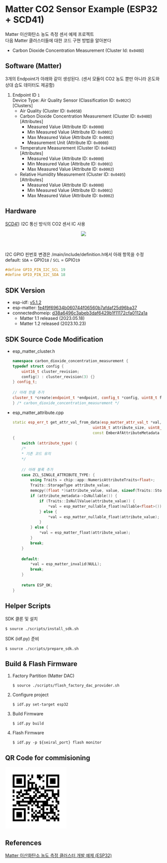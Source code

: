 # Matter CO2 Sensor Example (ESP32 + SCD41)
Matter 이산화탄소 농도 측정 센서 예제 프로젝트<br>
다음 Matter 클러스터들에 대한 코드 구현 방법을 알아본다
- Carbon Dioxide Concentration Measurement (Cluster Id: `0x040D`)

Software (Matter)
---
3개의 Endpoint가 아래와 같이 생성된다. (센서 모듈이 CO2 농도 뿐만 아니라 온도와 상대 습도 데이터도 제공함)

1. Endpoint ID `1`<br>
    Device Type: Air Quality Sensor (Classification ID: `0x002C`)<br>
    [Clusters]
    - Air Quality (Cluster ID: `0x005B`)
    - Carbon Dioxide Concentration Measurement (Cluster ID: `0x040D`)<br>
        [Attributes]
        - Measured Value (Attribute ID: `0x0000`)
        - Min Measured Value (Attribute ID: `0x0001`)
        - Max Measured Value (Attribute ID: `0x0002`)
        - Measurement Unit (Attribute ID: `0x0008`)
    - Temperature Measurement (Cluster ID: `0x0402`)<br>
        [Attributes]
        - Measured Value (Attribute ID: `0x0000`)
        - Min Measured Value (Attribute ID: `0x0001`)
        - Max Measured Value (Attribute ID: `0x0002`)
    - Relative Humidity Measurement (Cluster ID: `0x0405`)<br>
        [Attributes]
        - Measured Value (Attribute ID: `0x0000`)
        - Min Measured Value (Attribute ID: `0x0001`)
        - Max Measured Value (Attribute ID: `0x0002`)

Hardware
---
[SCD41](https://sensirion.com/media/documents/48C4B7FB/64C134E7/Sensirion_SCD4x_Datasheet.pdf): I2C 통신 방식의 CO2 센서 IC 사용<br>
<p style="text-align:center"><img src="https://github.com/DFRobot/DFRobot_SCD4X/raw/main/resources/images/SCD41.png" width="300"></p><br>

I2C GPIO 핀번호 변경은 /main/include/definition.h에서 아래 항목을 수정<br>
default: `SDA` = GPIO`18` / `SCL` = GPIO`19`
```c
#define GPIO_PIN_I2C_SCL 19
#define GPIO_PIN_I2C_SDA 18
```

SDK Version
---
- esp-idf: [v5.1.2](https://github.com/espressif/esp-idf/tree/v5.1.2)
- esp-matter: [fe4f9f69634b060744f06560b7afdaf25d96ba37](https://github.com/espressif/esp-matter/commit/fe4f9f69634b060744f06560b7afdaf25d96ba37)
- connectedhomeip: [d38a6496c3abeb3daf6429b1f11172cfa0112a1a](https://github.com/project-chip/connectedhomeip/tree/d38a6496c3abeb3daf6429b1f11172cfa0112a1a)
  - Matter 1.1 released (2023.05.18)
  - Matter 1.2 released (2023.10.23)

SDK Source Code Modification
---
- esp_matter_cluster.h
    ```cpp
    namespace carbon_dioxide_concentration_measurement {
    typedef struct config {
        uint16_t cluster_revision;
        config() : cluster_revision(3) {}
    } config_t;

    // 아래 한줄 추가
    cluster_t *create(endpoint_t *endpoint, config_t *config, uint8_t flags);
    } /* carbon_dioxide_concentration_measurement */
    ```
- esp_matter_attribute.cpp
    ```cpp
    static esp_err_t get_attr_val_from_data(esp_matter_attr_val_t *val, EmberAfAttributeType attribute_type,
                                        uint16_t attribute_size, uint8_t *value,
                                        const EmberAfAttributeMetadata * attribute_metadata)
    {
        switch (attribute_type) {
        /*
        * 기존 코드 유지
        */
        
        // 아래 블록 추가
        case ZCL_SINGLE_ATTRIBUTE_TYPE: {
            using Traits = chip::app::NumericAttributeTraits<float>;
            Traits::StorageType attribute_value;
            memcpy((float *)&attribute_value, value, sizeof(Traits::StorageType));
            if (attribute_metadata->IsNullable()) {
                if (Traits::IsNullValue(attribute_value)) {
                    *val = esp_matter_nullable_float(nullable<float>());
                } else {
                    *val = esp_matter_nullable_float(attribute_value);
                }
            } else {
                *val = esp_matter_float(attribute_value);
            }
            break;
        }
        
        default:
            *val = esp_matter_invalid(NULL);
            break;
        }

        return ESP_OK;
    }
    ```

Helper Scripts
---
SDK 클론 및 설치
```shell
$ source ./scripts/install_sdk.sh
```
SDK (idf.py) 준비
```shell
$ source ./scripts/prepare_sdk.sh
```

Build & Flash Firmware
---
1. Factory Partition (Matter DAC)
    ```shell
    $ source ./scripts/flash_factory_dac_provider.sh
    ```
2. Configure project
    ```shell
    $ idf.py set-target esp32
    ```
3. Build Firmware
    ```shell
    $ idf.py build
    ```
4. Flash Firmware
    ```shell
    $ idf.py -p ${seiral_port} flash monitor
    ```

QR Code for commisioning
---
![qrcode.png](./resource/DACProvider/qrcode.png)

References
---
[Matter 이산화탄소 농도 측정 클러스터 개발 예제 (ESP32)](https://yogyui.tistory.com/entry/PROJ-Matter-CO2-%EC%84%BC%EC%84%9C-%EA%B0%9C%EB%B0%9C-%EC%98%88%EC%A0%9C-ESP32)<br>